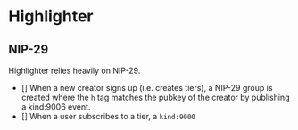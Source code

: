 # Highlighter

## NIP-29
Highlighter relies heavily on NIP-29.

- [] When a new creator signs up (i.e. creates tiers), a NIP-29 group is created where the `h` tag matches the pubkey of the creator by publishing a kind:9006 event.
- [] When a user subscribes to a tier, a `kind:9000`
